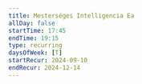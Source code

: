```yaml
---
title: Mesterséges Intelligencia Ea 
allDay: false
startTime: 17:45
endTime: 19:15
type: recurring
daysOfWeek: [T]
startRecur: 2024-09-10
endRecur: 2024-12-14
---
```


